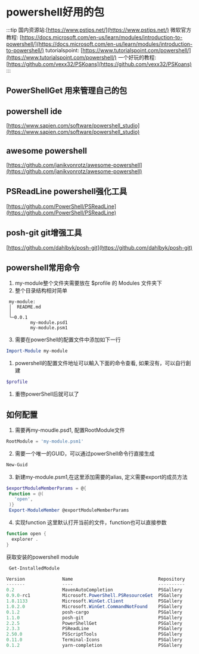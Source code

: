 # powershell好用的包

:::tip
国内资源站:[https://www.pstips.net/](https://www.pstips.net/)
微软官方教程: [https://docs.microsoft.com/en-us/learn/modules/introduction-to-powershell/](https://docs.microsoft.com/en-us/learn/modules/introduction-to-powershell/)
tutorialspoint: [https://www.tutorialspoint.com/powershell/](https://www.tutorialspoint.com/powershell/)
一个好玩的教程: [https://github.com/vexx32/PSKoans](https://github.com/vexx32/PSKoans)
:::

## PowerShellGet 用来管理自己的包

## powershell ide

[https://www.sapien.com/software/powershell_studio](https://www.sapien.com/software/powershell_studio)

## awesome powershell

[https://github.com/janikvonrotz/awesome-powershell](https://github.com/janikvonrotz/awesome-powershell)

## PSReadLine powershell强化工具

[https://github.com/PowerShell/PSReadLine](https://github.com/PowerShell/PSReadLine)

## posh-git git增强工具

[https://github.com/dahlbyk/posh-git](https://github.com/dahlbyk/posh-git)

## powershell常用命令

1. my-module整个文件夹需要放在 $profile 的 Modules 文件夹下
2. 整个目录结构相对简单

```
 my-module:
 │  README.md
 │
 └─0.0.1
         my-module.psd1
         my-module.psm1
```

3. 需要在powerShell的配置文件中添加如下一行

```powershell
Import-Module my-module
```

1. powershell的配置文件地址可以輸入下面的命令查看, 如果沒有，可以自行創建

```powershell
$profile
```

1. 重啓powerShell后就可以了

## 如何配置

1. 需要再my-moudle.psd1, 配置RootModule文件

```powershell
RootModule = 'my-module.psm1'
```

2. 需要一个唯一的GUID，可以通过powerShell命令行直接生成

```powershell
New-Guid
```

3. 新建my-module.psm1,在这里添加需要的alias, 定义需要export的成员方法

```powershell
$exportModuleMemberParams = @{
 Function = @(
   'open',
 )}
 Export-ModuleMember @exportModuleMemberParams
```

4. 实现function
   这里默认打开当前的文件，function也可以直接参数

```powershell
function open {
  explorer .
}
```

获取安装的powershell module

```powershell
 Get-InstalledModule

Version              Name                                Repository           Description
-------              ----                                ----------           -----------
0.2                  MavenAutoCompletion                 PSGallery            Maven Auto Completion provides a simple …
0.9.0-rc1            Microsoft.PowerShell.PSResourceGet  PSGallery            PowerShell module with commands for disc…
1.8.1133             Microsoft.WinGet.Client             PSGallery            PowerShell Module for the Windows Packag…
1.0.2.0              Microsoft.WinGet.CommandNotFound    PSGallery            Enable suggestions on how to install mis…
0.1.2                posh-cargo                          PSGallery            Provides tab autocompletion of cargo (ht…
1.1.0                posh-git                            PSGallery            Provides prompt with Git status summary …
2.2.5                PowerShellGet                       PSGallery            PowerShell module with commands for disc…
2.3.3                PSReadLine                          PSGallery            Great command line editing in the PowerS…
2.50.0               PSScriptTools                       PSGallery            A collection of PowerShell functions des…
0.11.0               Terminal-Icons                      PSGallery            PowerShell module to add file icons to t…
0.1.2                yarn-completion                     PSGallery            A Yarn tab completion for PowerShell.
```
